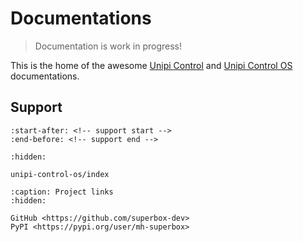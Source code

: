 # Documentations

> Documentation is work in progress!

This is the home of the awesome [Unipi Control](https://github.com/superbox-dev/unipi-control) and [Unipi Control OS](https://github.com/superbox-dev/unipi-control-os) documentations.

## Support

```{include} ../projects/.github/profile/README.md
:start-after: <!-- support start -->
:end-before: <!-- support end -->
```

```{toctree}
:hidden:

unipi-control-os/index
```

```{toctree}
:caption: Project links
:hidden:

GitHub <https://github.com/superbox-dev>
PyPI <https://pypi.org/user/mh-superbox>
```
